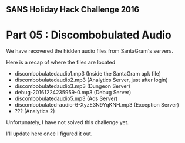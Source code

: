 ## SANS Holiday Hack Challenge 2016
# Part 05 : Discombobulated Audio

We have recovered the hidden audio files from SantaGram's servers.

Here is a recap of where the files are located
- discombobulatedaudio1.mp3 (Inside the SantaGram apk file)
- discombobulatedaudio2.mp3 (Analytics Server, just after login)
- discombobulatedaudio3.mp3 (Dungeon Server)
- debug-20161224235959-0.mp3 (Debug Server)
- discombobulatedaudio5.mp3 (Ads Server)
- discombobulated-audio-6-XyzE3N9YqKNH.mp3 (Exception Server)
- ??? (Analytics 2)

Unfortunately, I have not solved this challenge yet.

I'll update here once I figured it out.